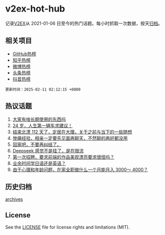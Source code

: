 # v2ex-hot-hub

 记录[V2EX](https://www.v2ex.com/)从 2021-01-06 日至今的热门话题。每小时抓取一次数据，按天[归档](archives)。
 
 ## 相关项目

- [GitHub热榜](https://github.com/snaildev/github-hot-hub)
- [知乎热榜](https://github.com/snaildev/zhihu-hot-hub)
- [微博热榜](https://github.com/snaildev/weibo-hot-hub)
- [头条热榜](https://github.com/snaildev/toutiao-hot-hub)
- [抖音热榜](https://github.com/snaildev/douyin-hot-hub)


 `更新时间：2025-02-11 02:12:15 +0800`

## 热议话题

1. [大家有啥长期使用的东西吗](https://www.v2ex.com/t/1110198)
1. [24 岁，人生第一辆车求建议！](https://www.v2ex.com/t/1110236)
1. [结束北漂 112 天了，定居在大理，关于之前与当下的一些随想](https://www.v2ex.com/t/1110274)
1. [惨痛经验，相亲一定要先见面再聊天，不然聊的再好都没用](https://www.v2ex.com/t/1110329)
1. [回家吧，不要再纠结了。](https://www.v2ex.com/t/1110172)
1. [Deepseek 感觉不是挂了，是在限流](https://www.v2ex.com/t/1110206)
1. [第一次招聘，要求前端的作品美观漂亮要求很怪吗？](https://www.v2ex.com/t/1110318)
1. [业余时间学日语还是英语？](https://www.v2ex.com/t/1110189)
1. [由于心理和年龄问题，在家全职做什么一个月能月入 3000～ 4000？](https://www.v2ex.com/t/1110347)

## 历史归档

[archives](archives)

## License

See the [LICENSE](LICENSE) file for license rights and limitations (MIT).
